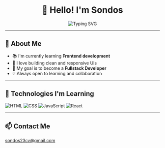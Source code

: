 <h1 align="center">👋 Hello! I'm Sondos</h1>

<p align="center">
  <img src="https://readme-typing-svg.demolab.com?font=Fira+Code&size=22&pause=1000&color=F59E0B&center=true&vCenter=true&width=500&lines=%F0%9F%92%BB+Currently+learning+Frontend...;%F0%9F%9A%80+Aiming+to+become+a+Fullstack+Developer;%F0%9F%92%96+Passionate+about+design+and+development!" alt="Typing SVG" />
</p>

---

## 🧠 About Me
- 📚 I'm currently learning **Frontend development**
- 🎨 I love building clean and responsive UIs
- 🚀 My goal is to become a **Fullstack Developer**
- 💡 Always open to learning and collaboration

---

## 🧰 Technologies I'm Learning
![HTML](https://img.shields.io/badge/HTML-E34F26?style=flat-square&logo=html5&logoColor=white)
![CSS](https://img.shields.io/badge/CSS-1572B6?style=flat-square&logo=css3&logoColor=white)
![JavaScript](https://img.shields.io/badge/JavaScript-F7DF1E?style=flat-square&logo=javascript&logoColor=black)
![React](https://img.shields.io/badge/React-20232A?style=flat-square&logo=react&logoColor=61DAFB)

---

## 📫 Contact Me
sondos23cv@gmail.com 
